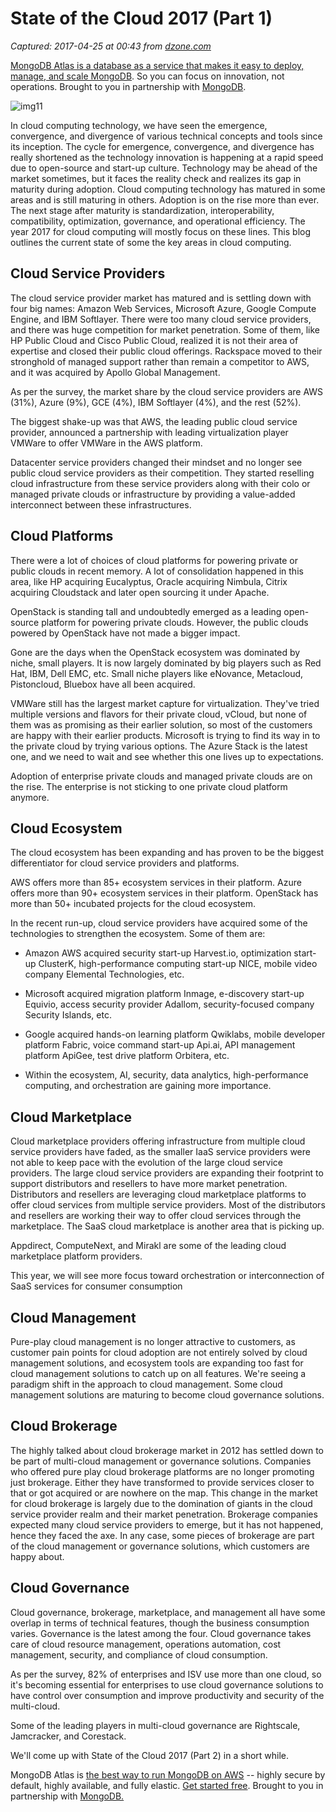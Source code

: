 # State of the Cloud 2017 (Part 1)

_Captured: 2017-04-25 at 00:43 from [dzone.com](https://dzone.com/articles/state-of-the-cloud-2017-part-1)_

[MongoDB Atlas is a database as a service that makes it easy to deploy, manage, and scale MongoDB](https://dzone.com/go?i=193126&u=https%3A%2F%2Fwww.mongodb.com%2Fcloud%2Fatlas%2Flp%2Ftry-2%3Futm_medium%3DDisplay%26utm_source%3Ddzone%26utm_campaign%3DWW_Reg_ATLAS_Dzone%26utm_content%3Dpre-post-roll%26utm_term%3Dcloud%26jmp%3Ddzone-ad). So you can focus on innovation, not operations. Brought to you in partnership with [MongoDB](https://dzone.com/go?i=193126&u=https%3A%2F%2Fwww.mongodb.com%2Fcloud%2Fatlas%2Flp%2Ftry-2%3Futm_medium%3DDisplay%26utm_source%3Ddzone%26utm_campaign%3DWW_Reg_ATLAS_Dzone%26utm_content%3Dpre-post-roll%26utm_term%3Dcloud%26jmp%3Ddzone-ad).

![img11](http://www.cloudenablers.com/blog/wp-content/uploads/2017/01/img11.png)

In cloud computing technology, we have seen the emergence, convergence, and divergence of various technical concepts and tools since its inception. The cycle for emergence, convergence, and divergence has really shortened as the technology innovation is happening at a rapid speed due to open-source and start-up culture. Technology may be ahead of the market sometimes, but it faces the reality check and realizes its gap in maturity during adoption. Cloud computing technology has matured in some areas and is still maturing in others. Adoption is on the rise more than ever. The next stage after maturity is standardization, interoperability, compatibility, optimization, governance, and operational efficiency. The year 2017 for cloud computing will mostly focus on these lines. This blog outlines the current state of some the key areas in cloud computing.

## Cloud Service Providers

The cloud service provider market has matured and is settling down with four big names: Amazon Web Services, Microsoft Azure, Google Compute Engine, and IBM Softlayer. There were too many cloud service providers, and there was huge competition for market penetration. Some of them, like HP Public Cloud and Cisco Public Cloud, realized it is not their area of expertise and closed their public cloud offerings. Rackspace moved to their stronghold of managed support rather than remain a competitor to AWS, and it was acquired by Apollo Global Management.

As per the survey, the market share by the cloud service providers are AWS (31%), Azure (9%), GCE (4%), IBM Softlayer (4%), and the rest (52%).

The biggest shake-up was that AWS, the leading public cloud service provider, announced a partnership with leading virtualization player VMWare to offer VMWare in the AWS platform.

Datacenter service providers changed their mindset and no longer see public cloud service providers as their competition. They started reselling cloud infrastructure from these service providers along with their colo or managed private clouds or infrastructure by providing a value-added interconnect between these infrastructures.

## Cloud Platforms

There were a lot of choices of cloud platforms for powering private or public clouds in recent memory. A lot of consolidation happened in this area, like HP acquiring Eucalyptus, Oracle acquiring Nimbula, Citrix acquiring Cloudstack and later open sourcing it under Apache.

OpenStack is standing tall and undoubtedly emerged as a leading open-source platform for powering private clouds. However, the public clouds powered by OpenStack have not made a bigger impact.

Gone are the days when the OpenStack ecosystem was dominated by niche, small players. It is now largely dominated by big players such as Red Hat, IBM, Dell EMC, etc. Small niche players like eNovance, Metacloud, Pistoncloud, Bluebox have all been acquired.

VMWare still has the largest market capture for virtualization. They've tried multiple versions and flavors for their private cloud, vCloud, but none of them was as promising as their earlier solution, so most of the customers are happy with their earlier products. Microsoft is trying to find its way in to the private cloud by trying various options. The Azure Stack is the latest one, and we need to wait and see whether this one lives up to expectations.

Adoption of enterprise private clouds and managed private clouds are on the rise. The enterprise is not sticking to one private cloud platform anymore.

## Cloud Ecosystem

The cloud ecosystem has been expanding and has proven to be the biggest differentiator for cloud service providers and platforms.

AWS offers more than 85+ ecosystem services in their platform. Azure offers more than 90+ ecosystem services in their platform. OpenStack has more than 50+ incubated projects for the cloud ecosystem.

In the recent run-up, cloud service providers have acquired some of the technologies to strengthen the ecosystem. Some of them are:

  * Amazon AWS acquired security start-up Harvest.io, optimization start-up ClusterK, high-performance computing start-up NICE, mobile video company Elemental Technologies, etc.

  * Microsoft acquired migration platform Inmage, e-discovery start-up Equivio, access security provider Adallom, security-focused company Security Islands, etc.

  * Google acquired hands-on learning platform Qwiklabs, mobile developer platform Fabric, voice command start-up Api.ai, API management platform ApiGee, test drive platform Orbitera, etc.

  * Within the ecosystem, AI, security, data analytics, high-performance computing, and orchestration are gaining more importance.

## Cloud Marketplace

Cloud marketplace providers offering infrastructure from multiple cloud service providers have faded, as the smaller IaaS service providers were not able to keep pace with the evolution of the large cloud service providers. The large cloud service providers are expanding their footprint to support distributors and resellers to have more market penetration. Distributors and resellers are leveraging cloud marketplace platforms to offer cloud services from multiple service providers. Most of the distributors and resellers are working their way to offer cloud services through the marketplace. The SaaS cloud marketplace is another area that is picking up.

Appdirect, ComputeNext, and Mirakl are some of the leading cloud marketplace platform providers.

This year, we will see more focus toward orchestration or interconnection of SaaS services for consumer consumption

## Cloud Management

Pure-play cloud management is no longer attractive to customers, as customer pain points for cloud adoption are not entirely solved by cloud management solutions, and ecosystem tools are expanding too fast for cloud management solutions to catch up on all features. We're seeing a paradigm shift in the approach to cloud management. Some cloud management solutions are maturing to become cloud governance solutions.

## Cloud Brokerage

The highly talked about cloud brokerage market in 2012 has settled down to be part of multi-cloud management or governance solutions. Companies who offered pure play cloud brokerage platforms are no longer promoting just brokerage. Either they have transformed to provide services closer to that or got acquired or are nowhere on the map. This change in the market for cloud brokerage is largely due to the domination of giants in the cloud service provider realm and their market penetration. Brokerage companies expected many cloud service providers to emerge, but it has not happened, hence they faced the axe. In any case, some pieces of brokerage are part of the cloud management or governance solutions, which customers are happy about.

## Cloud Governance

Cloud governance, brokerage, marketplace, and management all have some overlap in terms of technical features, though the business consumption varies. Governance is the latest among the four. Cloud governance takes care of cloud resource management, operations automation, cost management, security, and compliance of cloud consumption.

As per the survey, 82% of enterprises and ISV use more than one cloud, so it's becoming essential for enterprises to use cloud governance solutions to have control over consumption and improve productivity and security of the multi-cloud.

Some of the leading players in multi-cloud governance are Rightscale, Jamcracker, and Corestack.

We'll come up with State of the Cloud 2017 (Part 2) in a short while.

MongoDB Atlas is [the best way to run MongoDB on AWS](https://dzone.com/go?i=193125&u=https%3A%2F%2Fwww.mongodb.com%2Fcloud%2Fatlas%2Flp%2Ftry-2%3Futm_medium%3DDisplay%26utm_source%3Ddzone%26utm_campaign%3DWW_Reg_ATLAS_Dzone%26utm_content%3Dpre-post-roll%26utm_term%3Dcloud%26jmp%3Ddzone-ad) -- highly secure by default, highly available, and fully elastic. [Get started free](https://dzone.com/go?i=193125&u=https%3A%2F%2Fwww.mongodb.com%2Fcloud%2Fatlas%2Flp%2Ftry-2%3Futm_medium%3DDisplay%26utm_source%3Ddzone%26utm_campaign%3DWW_Reg_ATLAS_Dzone%26utm_content%3Dpre-post-roll%26utm_term%3Dcloud%26jmp%3Ddzone-ad). Brought to you in partnership with [MongoDB.](https://dzone.com/go?i=193125&u=https%3A%2F%2Fwww.mongodb.com%2Fcloud%2Fatlas%2Flp%2Ftry-2%3Futm_medium%3DDisplay%26utm_source%3Ddzone%26utm_campaign%3DWW_Reg_ATLAS_Dzone%26utm_content%3Dpre-post-roll%26utm_term%3Dcloud%26jmp%3Ddzone-ad)
